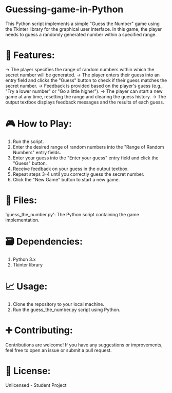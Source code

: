 # Guessing-game-in-Python
This Python script implements a simple "Guess the Number" game using the Tkinter library for the graphical user interface. In this game, the player needs to guess a randomly generated number within a specified range.

# 🚀 Features:

-> The player specifies the range of random numbers within which the secret number will be generated.
-> The player enters their guess into an entry field and clicks the "Guess" button to check if their guess matches the secret number.
-> Feedback is provided based on the player's guess (e.g., "Try a lower number" or "Go a little higher").
-> The player can start a new game at any time, resetting the range and clearing the guess history.
-> The output textbox displays feedback messages and the results of each guess.

# 🎮 How to Play:

1. Run the script.
2. Enter the desired range of random numbers into the "Range of Random Numbers" entry fields.
3. Enter your guess into the "Enter your guess" entry field and click the "Guess" button.
4. Receive feedback on your guess in the output textbox.
5. Repeat steps 3-4 until you correctly guess the secret number.
6. Click the "New Game" button to start a new game.

# 📁 Files:

'guess_the_number.py': The Python script containing the game implementation.

# 🗃️ Dependencies:

1. Python 3.x
2. Tkinter library

# 📈 Usage:

1. Clone the repository to your local machine.
2. Run the guess_the_number.py script using Python.

# ➕ Contributing:

Contributions are welcome! If you have any suggestions or improvements, feel free to open an issue or submit a pull request.

# 🪪 License:

Unlicensed - Student Project


